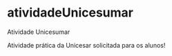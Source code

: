 # atividadeUnicesumar
Atividade Unicesumar

Atividade prática da Unicesar solicitada para os alunos!

